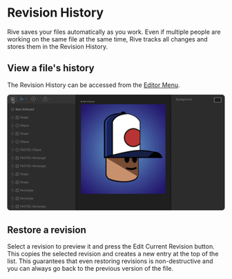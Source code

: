 # Revision History

Rive saves your files automatically as you work. Even if multiple people are working on the same file at the same time, Rive tracks all changes and stores them in the Revision History.

## View a file's history

The Revision History can be accessed from the [Editor Menu](interface-overview/toolbar.md#editor-menu).

![](../../.gitbook/assets/revisionhistory_fixed.gif)

## Restore a revision

Select a revision to preview it and press the Edit Current Revision button. This copies the selected revision and creates a new entry at the top of the list. This guarantees that even restoring revisions is non-destructive and you can always go back to the previous version of the file.

